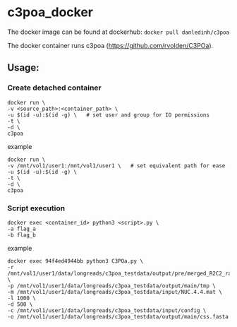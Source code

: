 # c3poa_docker
The docker image can be found at dockerhub: `docker pull danledinh/c3poa`

The docker container runs c3poa (https://github.com/rvolden/C3POa).

## Usage:

### Create detached container
```
docker run \
-v <source_path>:<container_path> \
-u $(id -u):$(id -g) \   # set user and group for IO permissions
-t \
-d \
c3poa
```
example
```
docker run \
-v /mnt/vol1/user1:/mnt/vol1/user1 \   # set equivalent path for ease 
-u $(id -u):$(id -g) \
-t \
-d \
c3poa
```

### Script execution
```
docker exec <container_id> python3 <script>.py \
-a flag_a
-b flag_b
```
example
```
docker exec 94f4ed4944bb python3 C3POa.py \
-r /mnt/vol1/user1/data/longreads/c3poa_testdata/output/pre/merged_R2C2_raw_reads.fastq \
-p /mnt/vol1/user1/data/longreads/c3poa_testdata/output/main/tmp \
-m /mnt/vol1/user1/data/longreads/c3poa_testdata/input/NUC.4.4.mat \
-l 1000 \
-d 500 \
-c /mnt/vol1/user1/data/longreads/c3poa_testdata/input/config \
-o /mnt/vol1/user1/data/longreads/c3poa_testdata/output/main/css.fasta
```
